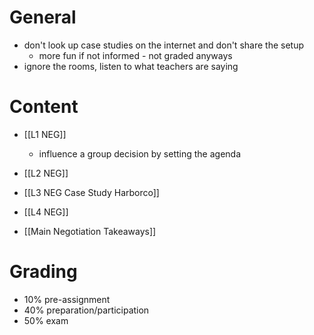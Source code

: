 # General
- don't look up case studies on the internet and don't share the setup
	- more fun if not informed - not graded anyways
- ignore the rooms, listen to what teachers are saying
# Content
- [[L1 NEG]]
	- influence a group decision by setting the agenda
- [[L2 NEG]]
- [[L3 NEG Case Study Harborco]]
- [[L4 NEG]]

- [[Main Negotiation Takeaways]]

# Grading
- 10% pre-assignment
- 40% preparation/participation
- 50% exam